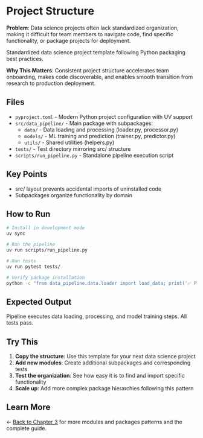 # Project Structure

**Problem**: Data science projects often lack standardized organization, making it difficult for team members to navigate code, find specific functionality, or package projects for deployment.

Standardized data science project template following Python packaging best practices.

**Why This Matters**: Consistent project structure accelerates team onboarding, makes code discoverable, and enables smooth transition from research to production deployment.

## Files

- `pyproject.toml` - Modern Python project configuration with UV support
- `src/data_pipeline/` - Main package with subpackages:
  - `data/` - Data loading and processing (loader.py, processor.py)
  - `models/` - ML training and prediction (trainer.py, predictor.py)
  - `utils/` - Shared utilities (helpers.py)
- `tests/` - Test directory mirroring src/ structure
- `scripts/run_pipeline.py` - Standalone pipeline execution script

## Key Points

- src/ layout prevents accidental imports of uninstalled code
- Subpackages organize functionality by domain

## How to Run

```bash
# Install in development mode
uv sync

# Run the pipeline
uv run scripts/run_pipeline.py

# Run tests
uv run pytest tests/

# Verify package installation
python -c "from data_pipeline.data.loader import load_data; print('✅ Package installed correctly')"
```

## Expected Output

Pipeline executes data loading, processing, and model training steps. All tests pass.

## Try This

1. **Copy the structure**: Use this template for your next data science project
2. **Add new modules**: Create additional subpackages and corresponding tests
3. **Test the organization**: See how easy it is to find and import specific functionality
4. **Scale up**: Add more complex package hierarchies following this pattern

## Learn More

← [Back to Chapter 3](../README.md) for more modules and packages patterns and the complete guide.